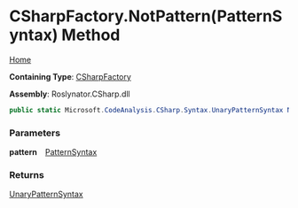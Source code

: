 # CSharpFactory\.NotPattern\(PatternSyntax\) Method

[Home](../../../../README.md)

**Containing Type**: [CSharpFactory](../README.md)

**Assembly**: Roslynator\.CSharp\.dll

```csharp
public static Microsoft.CodeAnalysis.CSharp.Syntax.UnaryPatternSyntax NotPattern(Microsoft.CodeAnalysis.CSharp.Syntax.PatternSyntax pattern)
```

### Parameters

**pattern** &ensp; [PatternSyntax](https://docs.microsoft.com/en-us/dotnet/api/microsoft.codeanalysis.csharp.syntax.patternsyntax)

### Returns

[UnaryPatternSyntax](https://docs.microsoft.com/en-us/dotnet/api/microsoft.codeanalysis.csharp.syntax.unarypatternsyntax)

